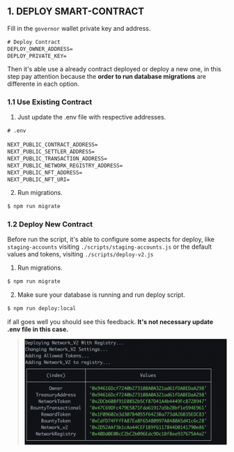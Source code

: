 ## 1. DEPLOY SMART-CONTRACT

Fill in the `governor` wallet private key and address.

```
# Deploy Contract
DEPLOY_OWNER_ADDRESS=
DEPLOY_PRIVATE_KEY=

```

Then it's able use a already contract deployed or deploy a new one, in this step pay attention because the **order to run database migrations** are differente in each option.

### 1.1 Use Existing Contract

1. Just update the .env file with respective addresses.

```text
# .env

NEXT_PUBLIC_CONTRACT_ADDRESS=
NEXT_PUBLIC_SETTLER_ADDRESS=
NEXT_PUBLIC_TRANSACTION_ADDRESS=
NEXT_PUBLIC_NETWORK_REGISTRY_ADDRESS=
NEXT_PUBLIC_NFT_ADDRESS=
NEXT_PUBLIC_NFT_URI=
```

2. Run migrations.

```bash
$ npm run migrate
```

### 1.2 Deploy New Contract

Before run the script, it's able to configure some aspects for deploy, like `staging-accounts` visiting `./scripts/staging-accounts.js` or the default values and tokens, visiting `./scripts/deploy-v2.js`

1. Run migrations.

```bash
$ npm run migrate
```

2. Make sure your database is running and run deploy script.

```bash
$ npm run deploy:local
```

if all goes well you should see this feedback.
**It's not necessary update .env file in this case.**

> <img align="center" src="./assets/deploy-success.png" width="500"/>


